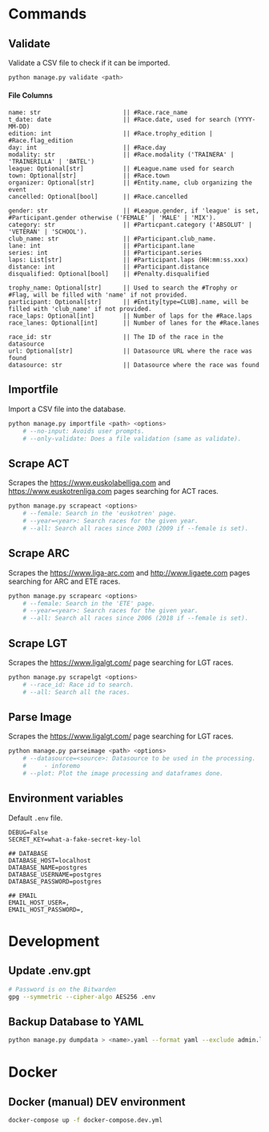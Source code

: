 # Commands
## Validate
Validate a CSV file to check if it can be imported.
```sh
python manage.py validate <path>
```

#### File Columns
    name: str                       || #Race.race_name
    t_date: date                    || #Race.date, used for search (YYYY-MM-DD)
    edition: int                    || #Race.trophy_edition | #Race.flag_edition
    day: int                        || #Race.day
    modality: str                   || #Race.modality ('TRAINERA' | 'TRAINERILLA' | 'BATEL')
    league: Optional[str]           || #League.name used for search
    town: Optional[str]             || #Race.town
    organizer: Optional[str]        || #Entity.name, club organizing the event
    cancelled: Optional[bool]       || #Race.cancelled

    gender: str                     || #League.gender, if 'league' is set, #Participant.gender otherwise ('FEMALE' | 'MALE' | 'MIX').
    category: str                   || #Particpant.category ('ABSOLUT' | 'VETERAN' | 'SCHOOL').
    club_name: str                  || #Participant.club_name.
    lane: int                       || #Participant.lane
    series: int                     || #Participant.series
    laps: List[str]                 || #Participant.laps (HH:mm:ss.xxx)
    distance: int                   || #Participant.distance
    disqualified: Optional[bool]    || #Penalty.disqualified

    trophy_name: Optional[str]      || Used to search the #Trophy or #Flag, will be filled with 'name' if not provided.
    participant: Optional[str]      || #Entity[type=CLUB].name, will be filled with 'club_name' if not provided.
    race_laps: Optional[int]        || Number of laps for the #Race.laps
    race_lanes: Optional[int]       || Number of lanes for the #Race.lanes

    race_id: str                    || The ID of the race in the datasource
    url: Optional[str]              || Datasource URL where the race was found
    datasource: str                 || Datasource where the race was found


## Importfile
Import a CSV file into the database.
```sh
python manage.py importfile <path> <options>
    # --no-input: Avoids user prompts.
    # --only-validate: Does a file validation (same as validate).
```

## Scrape ACT
Scrapes the https://www.euskolabelliga.com and https://www.euskotrenliga.com pages searching for ACT races.
```sh
python manage.py scrapeact <options>
    # --female: Search in the 'euskotren' page.
    # --year=<year>: Search races for the given year.
    # --all: Search all races since 2003 (2009 if --female is set).
```

## Scrape ARC
Scrapes the https://www.liga-arc.com and http://www.ligaete.com pages searching for ARC and ETE races.
```sh
python manage.py scrapearc <options>
    # --female: Search in the 'ETE' page.
    # --year=<year>: Search races for the given year.
    # --all: Search all races since 2006 (2018 if --female is set).
```

## Scrape LGT
Scrapes the https://www.ligalgt.com/ page searching for LGT races.
```sh
python manage.py scrapelgt <options>
    # --race_id: Race id to search.
    # --all: Search all the races.
```

## Parse Image
Scrapes the https://www.ligalgt.com/ page searching for LGT races.
```sh
python manage.py parseimage <path> <options>
    # --datasource=<source>: Datasource to be used in the processing.
    #     - inforemo
    # --plot: Plot the image processing and dataframes done.
```

## Environment variables
Default `.env` file.
```
DEBUG=False
SECRET_KEY=what-a-fake-secret-key-lol

## DATABASE
DATABASE_HOST=localhost
DATABASE_NAME=postgres
DATABASE_USERNAME=postgres
DATABASE_PASSWORD=postgres

## EMAIL
EMAIL_HOST_USER=,
EMAIL_HOST_PASSWORD=,
```

# Development
## Update .env.gpt
```sh
# Password is on the Bitwarden
gpg --symmetric --cipher-algo AES256 .env
```

## Backup Database to YAML
```sh
python manage.py dumpdata > <name>.yaml --format yaml --exclude admin.logentry --exclude auth --exclude sessions --exclude contenttypes
```

# Docker

## Docker (manual) DEV environment
```sh
docker-compose up -f docker-compose.dev.yml
```